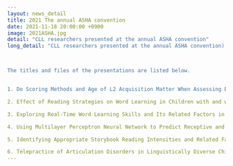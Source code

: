 ```yaml
---
layout: news_detail
title: 2021 The annual ASHA convention 
date: 2021-11-18 20:00:00 +0900
image: 2021ASHA.jpg
detail: "CLL researchers presented at the annual ASHA convention"
long_detail: "CLL researchers presented at the annual ASHA convention)



The titles and files of the presentations are listed below.


1. Do Scoring Methods and Age of L2 Acquisition Matter When Assessing Bilingual’s Vocabulary Skills? <iframe width="560" height="315" src="https://www.youtube.com/embed/vNeDd8TxsBQ" title="YouTube video player" frameborder="0" allow="accelerometer; autoplay; clipboard-write; encrypted-media; gyroscope; picture-in-picture" allowfullscreen></iframe>

2. Effect of Reading Strategies on Word Learning in Children with and without Language Impairment <iframe width="560" height="315" src="https://www.youtube.com/embed/lgEg7V-SoGc" title="YouTube video player" frameborder="0" allow="accelerometer; autoplay; clipboard-write; encrypted-media; gyroscope; picture-in-picture" allowfullscreen></iframe>

3. Exploring Real-Time Word Learning Skills and Its Related Factors in Preschool Children An Eye-Tracking Study <iframe width="560" height="315" src="https://www.youtube.com/embed/x7LGRFKZ128" title="YouTube video player" frameborder="0" allow="accelerometer; autoplay; clipboard-write; encrypted-media; gyroscope; picture-in-picture" allowfullscreen></iframe>

4. Using Multilayer Perceptron Neural Network to Predict Receptive and Expressive Vocabulary Learning <iframe width="560" height="315" src="https://www.youtube.com/embed/6Nl2AAugJIA" title="YouTube video player" frameborder="0" allow="accelerometer; autoplay; clipboard-write; encrypted-media; gyroscope; picture-in-picture" allowfullscreen></iframe>

5. Identifying Appropriate Storybook Reading Intensities and Related Factors for Word-learning in Children with SLI <iframe width="560" height="315" src="https://www.youtube.com/embed/3Cn0T2GYTSc" title="YouTube video player" frameborder="0" allow="accelerometer; autoplay; clipboard-write; encrypted-media; gyroscope; picture-in-picture" allowfullscreen></iframe>

6. Telepractice of Articulation Disorders in Linguistically Diverse Children <iframe width="560" height="315" src="https://www.youtube.com/embed/wE6nNgEItyA" title="YouTube video player" frameborder="0" allow="accelerometer; autoplay; clipboard-write; encrypted-media; gyroscope; picture-in-picture" allowfullscreen></iframe>."
---
```


